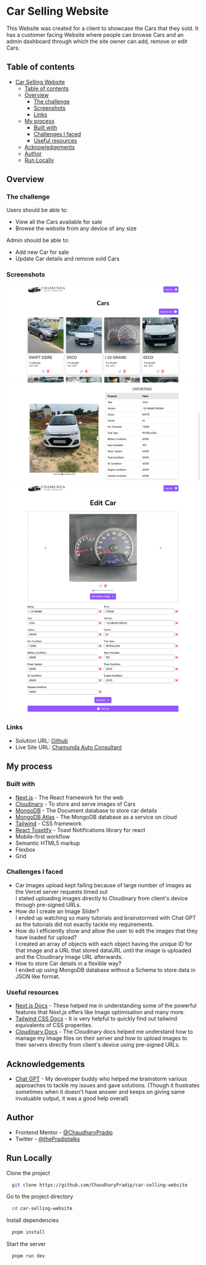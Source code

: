 
# Car Selling Website

This Website was created for a client to showcase the Cars that they sold. It has a customer facing Website where people can browse Cars and an admin dashboard through which the site owner can add, remove or edit Cars.

## Table of contents

- [Car Selling Website](#car-selling-website)
  - [Table of contents](#table-of-contents)
  - [Overview](#overview)
    - [The challenge](#the-challenge)
    - [Screenshots](#screenshots)
    - [Links](#links)
  - [My process](#my-process)
    - [Built with](#built-with)
    - [Challenges I faced](#challenges-i-faced)
    - [Useful resources](#useful-resources)
  - [Acknowledgements](#acknowledgements)
  - [Author](#author)
  - [Run Locally](#run-locally)

## Overview

### The challenge

Users should be able to:

- View all the Cars available for sale
- Browse the website from any device of any size

Admin should be able to:

- Add new Car for sale
- Update Car details and remove sold Cars


### Screenshots

![Admin dashboard](./screenshots/admin_page.png)
![Car Page](./screenshots/car_page.png)
![Car Edit Page](./screenshots/car_edit.png)


### Links

- Solution URL: [Github](https://github.com/ChaudharyPradip/car-selling-website)
- Live Site URL: [Chamunda Auto Consultant](https://chamunda-auto-consult.vercel.app/)
## My process

### Built with

- [Next.js](https://nextjs.org/) - The React framework for the web
- [Cloudinary](https://cloudinary.com) - To store and serve images of Cars
- [MongoDB](https://www.mongodb.com/) - The Document database to store car details
- [MongoDB Atlas](https://www.mongodb.com/atlas) - The MongoDB database as a service on cloud
- [Tailwind](https://tailwindcss.com/) - CSS framework
- [React Toastify](https://fkhadra.github.io/react-toastify/introduction) - Toast Notifications library for react
- Mobile-first workflow
- Semantic HTML5 markup
- Flexbox
- Grid

### Challenges I faced

- Car Images upload kept failing because of large number of images as the Vercel server requests timed out\
  I stated uploading images directly to Cloudinary from client's device through pre-signed URLs.
- How do I create an Image Slider?\
  I ended up watching so many tutorials and brainstormed with Chat GPT as the tutorials did not exactly tackle my requirements.
- How do I efficiently show and allow the user to edit the images that they have loaded for upload?\
  I created an array of objects with each object having the unique ID for that image and a URL that stored dataURL until the image is uploaded and the Cloudinary Image URL afterwards.
- How to store Car details in a flexible way?\
  I ended up using MongoDB database without a Schema to store data in JSON like format.

### Useful resources

- [Next.js Docs](https://nextjs.org/docs) - These helped me in understanding some of the powerful features that Next.js offers like Image optimisation and many more.
- [Tailwind CSS Docs](https://tailwindcss.com/docs/) - It is very helpful to quickly find out tailwind equivalents of CSS properties.
- [Cloudinary Docs](https://cloudinary.com/documentation) - The Cloudinary docs helped me understand how to manage my Image files on their server and how to upload images to their servers directly from client's device using pre-signed URLs.
## Acknowledgements

- [Chat GPT](https://chat.openai.com/) - My developer buddy who helped me brainstorm various approaches to tackle my issues and gave solutions. (Though it frustrates sometimes when it doesn't have answer and keeps on giving same invaluable output, it was a good help overall)
## Author

- Frontend Mentor - [@ChaudharyPradip](https://www.frontendmentor.io/profile/ChaudharyPradip)
- Twitter - [@thePradiptalks](https://www.twitter.com/thePradiptalks)
## Run Locally

Clone the project

```bash
  git clone https://github.com/ChaudharyPradip/car-selling-website
```

Go to the project directory

```bash
  cd car-selling-website
```

Install dependencies

```bash
  pnpm install
```

Start the server

```bash
  pnpm run dev
```

